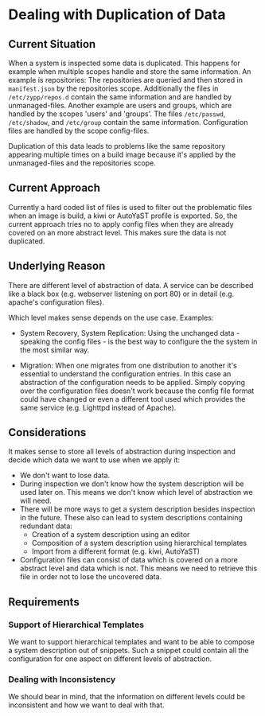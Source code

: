 # Dealing with Duplication of Data

## Current Situation

When a system is inspected some data is duplicated. This happens for example when multiple scopes handle and store the same information.
An example is repositories: The repositories are queried and then stored in `manifest.json` by the repositories scope.
Additionally the files in `/etc/zypp/repos.d` contain the same information and are handled by unmanaged-files.
Another example are users and groups, which are handled by the scopes 'users' and 'groups'. The files `/etc/passwd`,
`/etc/shadow`, and `/etc/group` contain the same information. Configuration files are handled by the scope config-files.

Duplication of this data leads to problems like the same repository appearing multiple times on a build image because it's applied by the unmanaged-files and the repositories scope.


## Current Approach

Currently a hard coded list of files is used to filter out the problematic files when an image is build, a kiwi or AutoYaST profile is exported. So, the current approach tries no
to apply config files when they are already covered on an more abstract level. This makes sure the data is not duplicated.


## Underlying Reason

There are different level of abstraction of data. A service can be described like a black box (e.g. webserver listening on port 80) or in detail (e.g. apache's configuration files).

Which level makes sense depends on the use case. Examples:

* System Recovery, System Replication: Using the unchanged data - speaking the config files - is the best way to configure the the system in the most similar way.

* Migration: When one migrates from one distribution to another it's essential to understand the configuration entries. In this case
  an abstraction of the configuration needs to be applied. Simply copying over the configuration files doesn't work because the config file format could have
  changed or even a different tool used which provides the same service (e.g. Lighttpd instead of Apache).


## Considerations

It makes sense to store all levels of abstraction during inspection and decide which data we want to use when we apply it:

* We don't want to lose data.
* During inspection we don't know how the system description will be used later on. This means we don't know which level of abstraction we will need.
* There will be more ways to get a system description besides inspection in the future. These also can lead to system descriptions containing redundant data:
  * Creation of a system description using an editor
  * Composition of a system description using hierarchical templates
  * Import from a different format (e.g. kiwi, AutoYaST)
* Configuration files can consist of data which is covered on a more abstract level and data which is not. This means we need to retrieve this file in order not to lose the uncovered data.


## Requirements

### Support of Hierarchical Templates

We want to support hierarchical templates and want to be able to compose a system description out of snippets. Such a snippet could contain all the configuration for one aspect on different levels of abstraction.


### Dealing with Inconsistency

We should bear in mind, that the information on different levels could be inconsistent and how we want to deal with that.


